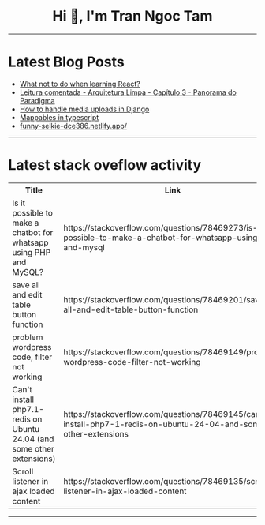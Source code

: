 <h1 align="center">Hi 👋, I'm Tran Ngoc Tam</h1>

---

# Latest Blog Posts 
<!-- BLOG-POST-LIST:START -->
- [What not to do when learning React?](https://dev.to/g3nt/what-not-to-do-when-learning-react-4489)
- [Leitura comentada - Arquitetura Limpa - Capítulo 3 - Panorama do Paradigma](https://dev.to/zodh/leitura-comentada-arquitetura-limpa-capitulo-3-panorama-do-paradigma-3ebg)
- [How to handle media uploads in Django](https://dev.to/emiloju/how-to-handle-media-uploads-in-django-1kpc)
- [Mappables in typescript](https://dev.to/eatyourabstractions/mappables-in-typescript-26f8)
- [funny-selkie-dce386.netlify.app/](https://dev.to/wmasivi54623/funny-selkie-dce386netlifyapp-56n7)
<!-- BLOG-POST-LIST:END -->

---

# Latest stack oveflow activity
<table>
  <tr><th>Title</th><th>Link</th></tr>
  <!-- STACKOVERFLOW:START --><tr><td>Is it possible to make a chatbot for whatsapp using PHP and MySQL?</td><td>https://stackoverflow.com/questions/78469273/is-it-possible-to-make-a-chatbot-for-whatsapp-using-php-and-mysql</td></tr><tr><td>save all and edit table button function</td><td>https://stackoverflow.com/questions/78469201/save-all-and-edit-table-button-function</td></tr><tr><td>problem wordpress code, filter not working</td><td>https://stackoverflow.com/questions/78469149/problem-wordpress-code-filter-not-working</td></tr><tr><td>Can&#39;t install php7.1-redis on Ubuntu 24.04 &lpar;and some other extensions&rpar;</td><td>https://stackoverflow.com/questions/78469145/cant-install-php7-1-redis-on-ubuntu-24-04-and-some-other-extensions</td></tr><tr><td>Scroll listener in ajax loaded content</td><td>https://stackoverflow.com/questions/78469135/scroll-listener-in-ajax-loaded-content</td></tr><!-- STACKOVERFLOW:END -->
</table>

---


